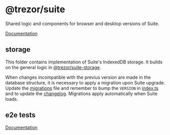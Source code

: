# @trezor/suite

Shared logic and components for browser and desktop versions of Suite.

[Documentation](../../docs/packages/suite/index.md)

## storage

This folder contains implementation of Suite's IndexedDB storage. It builds on the general logic in [@trezor/suite-storage](../suite-storage).

When changes incompatible with the previus version are made in the database structure, it is necessary to apply a migration upon Suite upgrade. Update the [migrations](src/storage/migrations/index.ts) file and remember to bump the `VERSION` in [index.ts](src/storage/index.ts) and to update the [changelog](src/storage/CHANGELOG.md). Migrations apply automatically when Suite loads.

## e2e tests

[Documentation](../../docs/tests/e2e-suite-web.md)
